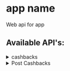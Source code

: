 # app name

Web api for app

## Available API's:

<details>
<summary>cashbacks</summary>

`GET /cashbacks`

This endpoint is meant for getting all cashbacks from db

Example:

```python
import requests

requests.post(url='/cashbacks')
```

Returns:

| Status Code | Data/Message | Notes | 
| ----------- | -------------| ----- | 
| 200         | {'cashbacks': all cashbacks from db}|
| 500         | failed to execute action, server error

</details>

<details>
<summary>Post Cashbacks</summary>

`POST /cashbacks`

This endpoint is meant for posting a new cashback

Example:

```python
import requests

requests.post(url='/kill_app', params={'cashback_id': '100',
                                       'type': 'created'})
```

Options:

| Option Name  | Required | Notes |
| ------------ | ---------| ------|
| cashback_id  | Yes      | cashback_id
| type     | Yes      | type of event

Returns:

| Status Code | Data/Message | Notes | 
| ----------- | -------------| ----- | 
| 200         | {'msg': 'success'}
| 400         | in case of missing \ not valid params_
| 500         | failed to execute action, server error

</details>